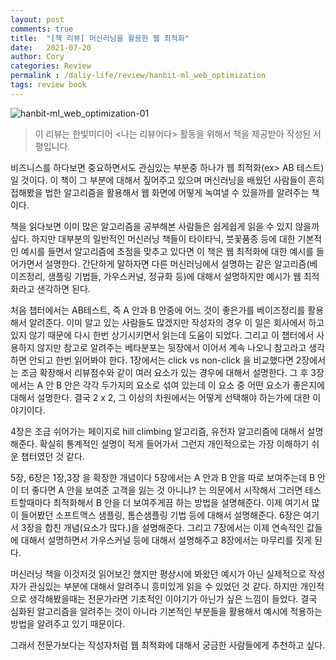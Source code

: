 ```yaml
---
layout: post
comments: true
title:  "[책 리뷰] 머신러닝을 활용한 웹 최적화"
date:   2021-07-20
author: Cory
categories: Review
permalink : /daliy-life/review/hanbit-ml_web_optimization
tags: review book
---
```


<img src="https://lh3.googleusercontent.com/pw/AM-JKLWdqVQBhmP-lRfRdG0aw1ueEOc54h1c-yTT_uFgXyyq8ZHi5PEJMta6IRa9fOUQdELM1KzUfO9voapvBD9cgbAcDg-dbYYlLa4cOnvXdpfiwxczb_U7MDrJlhC2zQh3nGNEDC4R6HHDhj9x-7Qkmuey=w2316-h1736-no?authuser=0" alt="hanbit-ml_web_optimization-01">

> 이 리뷰는 한빛미디어 <나는 리뷰어다> 활동을 위해서 책을 제공받아 작성된 서평입니다.

비즈니스를 하다보면 중요하면서도 관심있는 부분중 하나가 웹 최적화(ex> AB 테스트) 일 것이다. 이 책이 그 부분에 대해서 짚어주고 있으며 머신러닝을 배웠던 사람들이 흔히 접해봤을 법한 알고리즘을 활용해서 웹 화면에 어떻게 녹여낼 수 있을까를 알려주는 책이다.

책을 읽다보면 이미 많은 알고리즘을 공부해본 사람들은 쉽게쉽게 읽을 수 있지 않을까 싶다. 하지만 대부분의 일반적인 머신러닝 책들이 타이타닉, 붓꽃품종 등에 대한 기본적인 예시를 들면서 알고리즘에 초점을 맞추고 있다면 이 책은 웹 최적화에 대한 예시를 들어가면서 설명한다. 간단하게 말하자면 다른 머신러닝에서 설명하는 같은 알고리즘(베이즈정리, 샘플링 기법들, 가우스커널, 정규화 등)에 대해서 설명하지만 예시가 웹 최적화라고 샌각하면 된다.

처음 챕터에서는 AB테스트, 즉 A 안과 B 안중에 어느 것이 좋은가를 베이즈정리를 활용해서 알려준다. 이미 알고 있는 사람들도 많겠지만 작성자의 경우 이 일은 회사에서 하고 있지 않기 때문에 다시 한번 상기시키면서 읽는데 도움이 되었다. 그리고 이 챕터에서 사용하지 않지만 참고로 알려주는 베타분포는 뒷장에서 이어서 계속 나오니 참고라고 생각하면 안되고 한번 읽어봐야 한다. 1장에서는 click vs non-click 을 비교했다면 2장에서는 조금 확장해서 리뷰점수와 같이 여러 요소가 있는 경우에 대해서 설명한다. 그 후 3장에서는 A 안 B 안은 각각 두가지의 요소로 섞여 있는데 이 요소 중 어떤 요소가 좋은지에 대해서 설명한다. 결국 2 x 2, 그 이상의 차원에서는 어떻게 선택해야 하는가에 대한 이야기이다. 

4장은 조금 쉬어가는 페이지로 hill climbing 알고리즘, 유전자 알고리즘에 대해서 설명해준다. 확실히 통계적인 설명이 적게 들어가서 그런지 개인적으로는 가장 이해하기 쉬운 챕터였던 것 같다.

5장, 6장은 1장,3장 을 확장한 개념이다 5장에서는 A 안과 B 안을 따로 보여주는데 B 안이 더 좋다면 A 안을 보여준 고객을 잃는 것 아니냐? 는 의문에서 시작해서 그러면 테스트할때마다 최적화해서 B 안을 더 보여주게끔 하는 방법을 설명해준다. 이제 여기서 많이 들어봤던 소프트맥스 샘플링, 톰슨샘플링 기법 등에 대해서 설명해준다. 6장은 여기서 3장을 합친 개념(요소가 많다.)을 설명해준다. 그리고 7장에서는 이제 연속적인 값들에 대해서 설명하면서 가우스커널 등에 대해서 설명해주고 8장에서는 마무리를 짓게 된다.

머신러닝 책을 이것저것 읽어보긴 했지만 평상시에 봐왔던 예시가 아닌 실제적으로 작성자가 관심있는 부분에 대해서 알려주니 흥미있게 읽을 수 있었던 것 같다. 하지만 개인적으로 생각해봤을때는 전문가라면 기초적인 이야기가 아닌가 싶은 느낌이 들었다. 결국 심화된 알고리즘을 알려주는 것이 아니라 기본적인 부분들을 활용해서 예시에 적용하는 방법을 알려주고 있기 때문이다.

그래서 전문가보다는 작성자처럼 웹 최적화에 대해서 궁금한 사람들에게 추천하고 싶다.
